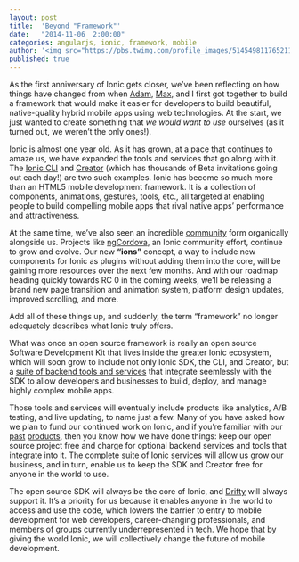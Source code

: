 ```yaml
---
layout: post
title:  'Beyond "Framework"'
date:   "2014-11-06  2:00:00"
categories: angularjs, ionic, framework, mobile
author: '<img src="https://pbs.twimg.com/profile_images/514549811765211136/9SgAuHeY.png" class="author-icon"><a href="http://twitter.com/benjsperry" target="_blank">@benjsperry</a>'
published: true
---
```


As the first anniversary of Ionic gets closer, we’ve been reflecting on how things have changed from when [Adam](https://twitter.com/adamdbradley), [Max](https://twitter.com/maxlynch), and I first got together to build a framework that would make it easier for developers to build beautiful, native-quality hybrid mobile apps using web technologies. At the start, we just wanted to create something that <i>we would want to use</i> ourselves (as it turned out, we weren’t the only ones!).

Ionic is almost one year old. As it has grown, at a pace that continues to amaze us, we have expanded the tools and services that go along with it. The [Ionic CLI](https://github.com/driftyco/ionic-cli) and [Creator](http://ionicframework.com/creator/) (which has thousands of Beta invitations going out each day!) are two such examples. Ionic has become so much more than an HTML5 mobile development framework. It is a collection of components, animations, gestures, tools, etc., all targeted at enabling people to build compelling mobile apps that rival native apps’ performance and attractiveness.

<!-- more -->

At the same time, we’ve also seen an incredible [community](http://forum.ionicframework.com/) form organically alongside us. Projects like [ngCordova](http://ngcordova.com/), an Ionic community effort, continue to grow and evolve. Our new <strong>“ions”</strong> concept, a way to include new components for Ionic as plugins without adding them into the core, will be gaining more resources over the next few months. And with our roadmap heading quickly towards RC 0 in the coming weeks, we’ll be releasing a brand new page transition and animation system, platform design updates, improved scrolling, and more.

Add all of these things up, and suddenly, the term “framework” no longer adequately describes what Ionic truly offers. 

What was once an open source framework is really an open source Software Development Kit that lives inside the greater Ionic ecosystem, which will soon grow to include not only Ionic SDK, the CLI, and Creator, but a [suite of backend tools and services](http://ionic.io/) that integrate seemlessly with the SDK to allow developers and businesses to build, deploy, and manage highly complex mobile apps.

Those tools and services will eventually include products like analytics, A/B testing, and live updating, to name just a few. Many of you have asked how we plan to fund our continued work on Ionic, and if you’re familiar with our [past](http://codiqa.com/) [products](http://jetstrap.com), then you know how we have done things: keep our open source project free and charge for optional backend services and tools that integrate into it. The complete suite of Ionic services will allow us grow our business, and in turn, enable us to keep the SDK and Creator free for anyone in the world to use.

The open source SDK will always be the core of Ionic, and [Drifty](http://drifty.com) will always support it. It’s a priority for us because it enables anyone in the world to access and use the code, which lowers the barrier to entry to mobile development for web developers, career-changing professionals, and members of groups currently underrepresented in tech. We hope that by giving the world Ionic, we will collectively change the future of mobile development.
